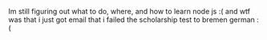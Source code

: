 Im still figuring out what to do, where, and how to learn node js :(
and wtf was that i just got email that i failed the scholarship test to bremen german :(
